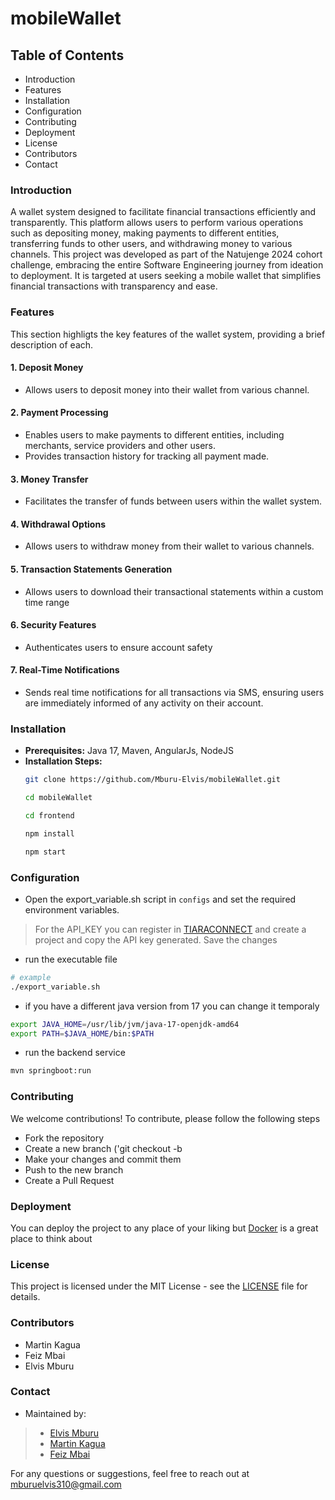 # mobileWallet


## Table of Contents

- Introduction
- Features
- Installation
- Configuration
- Contributing
- Deployment
- License
- Contributors
- Contact

### Introduction

A wallet system designed to facilitate financial transactions efficiently and transparently. This platform allows users to perform various operations such as depositing money, making payments to different entities, transferring funds to other users, and withdrawing money to various channels. This project was developed as part of the Natujenge 2024 cohort challenge, embracing the entire Software Engineering journey from ideation to deployment. It is targeted at users seeking a mobile wallet that simplifies financial transactions with transparency and ease.

### Features

This section highligts the key features of the wallet system, providing a brief description of each.

#### 1. Deposit Money

- Allows users to deposit money into their wallet from various channel.

#### 2. Payment Processing

- Enables users to make payments to different entities, including merchants, service providers and other users.
- Provides transaction history for tracking all payment made.

#### 3. Money Transfer

- Facilitates the transfer of funds between users within the wallet system.

#### 4. Withdrawal Options

- Allows users to withdraw money from their wallet to various channels.

#### 5. Transaction Statements Generation

- Allows users to download their transactional statements within a custom time range

#### 6. Security Features

- Authenticates users to ensure account safety

#### 7. Real-Time Notifications

- Sends real time notifications for all transactions via SMS, ensuring users are immediately informed of any activity on their account.

### Installation

- **Prerequisites:** Java 17, Maven, AngularJs, NodeJS
- **Installation Steps:** 
	```bash
	git clone https://github.com/Mburu-Elvis/mobileWallet.git
	
	cd mobileWallet
	
	cd frontend

	npm install

	npm start
	```

### Configuration

- Open the export_variable.sh script in `configs` and set the required environment variables.  
> For the API_KEY you can register in [TIARACONNECT](https://api.tiaraconnect.io) and create a project and copy the API key generated.
> Save the changes
- run the executable file
```bash
# example
./export_variable.sh
```
- if you have a different java version from 17 you can change it temporaly
```bash
export JAVA_HOME=/usr/lib/jvm/java-17-openjdk-amd64
export PATH=$JAVA_HOME/bin:$PATH
```
- run the backend service
```bash
mvn springboot:run
```
### Contributing

We welcome contributions! To contribute, please follow the following steps
- Fork the repository
- Create a new branch ('git checkout -b <new-branch-name>
- Make your changes and commit them
- Push to the new branch
- Create a Pull Request

### Deployment

You can deploy the project to any place of your liking but [Docker](hub.docker.com) is a great place to think about

### License

This project is licensed under the MIT License - see the [LICENSE](license) file for details.

### Contributors

- Martin Kagua
- Feiz Mbai
- Elvis Mburu

### Contact

- Maintained by:  
> - <a href="https://linktr.ee/mburuelvis" target="_blank">Elvis Mburu</a>
> - [Martin Kagua]()
> - [Feiz Mbai]()  

For any questions or suggestions, feel free to reach out at [mburuelvis310@gmail.com](mailto:mburuelvis310@gmail.com)
